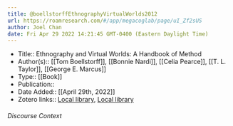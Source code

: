 ```yaml
---
title: @boellstorffEthnographyVirtualWorlds2012
url: https://roamresearch.com/#/app/megacoglab/page/uI_Zf2sUS
author: Joel Chan
date: Fri Apr 29 2022 14:21:45 GMT-0400 (Eastern Daylight Time)
---
```


- Title:: Ethnography and Virtual Worlds: A Handbook of Method
- Author(s):: [[Tom Boellstorff]], [[Bonnie Nardi]], [[Celia Pearce]], [[T. L. Taylor]], [[George E. Marcus]]
- Type:: [[Book]]
- Publication::
- Date Added:: [[April 29th, 2022]]
- Zotero links:: [Local library](zotero://select/groups/2451508/items/D69BT7JR), [Local library](https://www.zotero.org/groups/2451508/items/D69BT7JR)

###### Discourse Context


